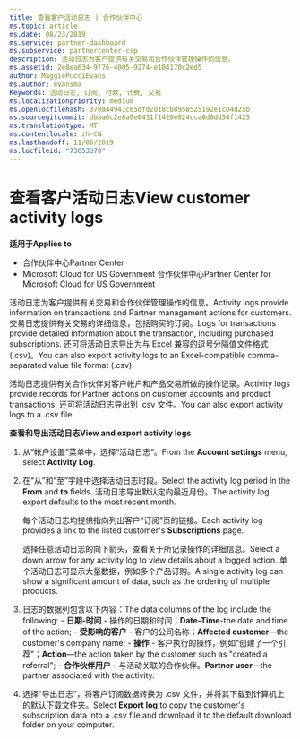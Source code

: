 ```yaml
---
title: 查看客户活动日志 | 合作伙伴中心
ms.topic: article
ms.date: 08/23/2019
ms.service: partner-dashboard
ms.subservice: partnercenter-csp
description: 活动日志为客户提供有关交易和合作伙伴管理操作的信息。
ms.assetid: 2e8ea634-9f76-4005-9274-e104170c2ed5
author: MaggiePucciEvans
ms.author: evansma
Keywords: 活动日志, 订阅, 付款, 计费, 交易
ms.localizationpriority: medium
ms.openlocfilehash: 370844941c65dfd2018cb8958525192e1c04d25b
ms.sourcegitcommit: dbaa6c2e8a0e6431f1420e024cca6d0dd54f1425
ms.translationtype: MT
ms.contentlocale: zh-CN
ms.lasthandoff: 11/06/2019
ms.locfileid: "73653370"
---
```

# <a name="view-customer-activity-logs"></a><span data-ttu-id="34da6-104">查看客户活动日志</span><span class="sxs-lookup"><span data-stu-id="34da6-104">View customer activity logs</span></span>

<span data-ttu-id="34da6-105">**适用于**</span><span class="sxs-lookup"><span data-stu-id="34da6-105">**Applies to**</span></span>

-  <span data-ttu-id="34da6-106">合作伙伴中心</span><span class="sxs-lookup"><span data-stu-id="34da6-106">Partner Center</span></span>
-  <span data-ttu-id="34da6-107">Microsoft Cloud for US Government 合作伙伴中心</span><span class="sxs-lookup"><span data-stu-id="34da6-107">Partner Center for Microsoft Cloud for US Government</span></span>


<span data-ttu-id="34da6-108">活动日志为客户提供有关交易和合作伙伴管理操作的信息。</span><span class="sxs-lookup"><span data-stu-id="34da6-108">Activity logs provide information on transactions and Partner management actions for customers.</span></span> <span data-ttu-id="34da6-109">交易日志提供有关交易的详细信息，包括购买的订阅。</span><span class="sxs-lookup"><span data-stu-id="34da6-109">Logs for transactions provide detailed information about the transaction, including purchased subscriptions.</span></span> <span data-ttu-id="34da6-110">还可将活动日志导出为与 Excel 兼容的逗号分隔值文件格式 (.csv)。</span><span class="sxs-lookup"><span data-stu-id="34da6-110">You can also export activity logs to an Excel-compatible comma-separated value file format (.csv).</span></span>

<span data-ttu-id="34da6-111">活动日志提供有关合作伙伴对客户帐户和产品交易所做的操作记录。</span><span class="sxs-lookup"><span data-stu-id="34da6-111">Activity logs provide records for Partner actions on customer accounts and product transactions.</span></span> <span data-ttu-id="34da6-112">还可将活动日志导出到 .csv 文件。</span><span class="sxs-lookup"><span data-stu-id="34da6-112">You can also export activity logs to a .csv file.</span></span>

<span data-ttu-id="34da6-113">**查看和导出活动日志**</span><span class="sxs-lookup"><span data-stu-id="34da6-113">**View and export activity logs**</span></span>

1.  <span data-ttu-id="34da6-114">从“帐户设置”菜单中，选择“活动日志”。</span><span class="sxs-lookup"><span data-stu-id="34da6-114">From the **Account settings** menu, select **Activity Log**.</span></span>
2.  <span data-ttu-id="34da6-115">在“从”和“至”字段中选择活动日志时段。</span><span class="sxs-lookup"><span data-stu-id="34da6-115">Select the activity log period in the **From** and **to** fields.</span></span> <span data-ttu-id="34da6-116">活动日志导出默认定向最近月份。</span><span class="sxs-lookup"><span data-stu-id="34da6-116">The activity log export defaults to the most recent month.</span></span>

    <span data-ttu-id="34da6-117">每个活动日志均提供指向列出客户“订阅”页的链接。</span><span class="sxs-lookup"><span data-stu-id="34da6-117">Each activity log provides a link to the listed customer's **Subscriptions** page.</span></span>

    <span data-ttu-id="34da6-118">选择任意活动日志的向下箭头，查看关于所记录操作的详细信息。</span><span class="sxs-lookup"><span data-stu-id="34da6-118">Select a down arrow for any activity log to view details about a logged action.</span></span> <span data-ttu-id="34da6-119">单个活动日志可显示大量数据，例如多个产品订购。</span><span class="sxs-lookup"><span data-stu-id="34da6-119">A single activity log can show a significant amount of data, such as the ordering of multiple products.</span></span>

3.   <span data-ttu-id="34da6-120">日志的数据列包含以下内容：</span><span class="sxs-lookup"><span data-stu-id="34da6-120">The data columns of the log include the following:</span></span>
    -   <span data-ttu-id="34da6-121">**日期-时间** - 操作的日期和时间；</span><span class="sxs-lookup"><span data-stu-id="34da6-121">**Date-Time**-the date and time of the action;</span></span>
    -   <span data-ttu-id="34da6-122">**受影响的客户** - 客户的公司名称；</span><span class="sxs-lookup"><span data-stu-id="34da6-122">**Affected customer**—the customer's company name;</span></span>
    -   <span data-ttu-id="34da6-123">**操作** - 客户执行的操作，例如“创建了一个引荐”；</span><span class="sxs-lookup"><span data-stu-id="34da6-123">**Action**—the action taken by the customer such as "created a referral";</span></span>
    -   <span data-ttu-id="34da6-124">**合作伙伴用户** - 与活动关联的合作伙伴。</span><span class="sxs-lookup"><span data-stu-id="34da6-124">**Partner user**—the partner associated with the activity.</span></span>

4.  <span data-ttu-id="34da6-125">选择“导出日志”，将客户订阅数据转换为 .csv 文件，并将其下载到计算机上的默认下载文件夹。</span><span class="sxs-lookup"><span data-stu-id="34da6-125">Select **Export log** to copy the customer's subscription data into a .csv file and download it to the default download folder on your computer.</span></span>
    
 

 



